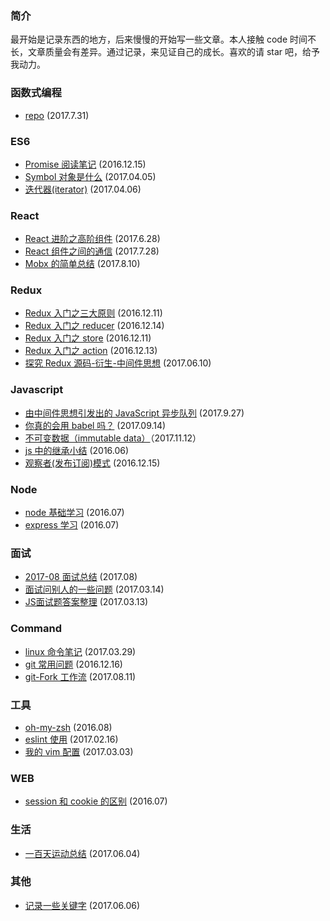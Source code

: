 
### 简介
最开始是记录东西的地方，后来慢慢的开始写一些文章。本人接触 code 时间不长，文章质量会有差异。通过记录，来见证自己的成长。喜欢的请 star 吧，给予我动力。

### 函数式编程
- [repo](https://github.com/sunyongjian/FP-Code/tree/master) (2017.7.31)

### ES6
- [Promise 阅读笔记](https://github.com/sunyongjian/blog/issues/12) (2016.12.15)
- [Symbol 对象是什么](https://github.com/sunyongjian/blog/issues/17) (2017.04.05)
- [迭代器(iterator)](https://github.com/sunyongjian/blog/issues/18) (2017.04.06)

### React
- [React 进阶之高阶组件](https://github.com/sunyongjian/blog/issues/25) (2017.6.28)
- [React 组件之间的通信](https://github.com/sunyongjian/blog/issues/27) (2017.7.28)
- [Mobx 的简单总结](https://github.com/sunyongjian/blog/issues/28) (2017.8.10)

### Redux
- [Redux 入门之三大原则](https://github.com/sunyongjian/blog/issues/8) (2016.12.11)
- [Redux 入门之 reducer](https://github.com/sunyongjian/blog/issues/9) (2016.12.14)
- [Redux 入门之 store](https://github.com/sunyongjian/blog/issues/10) (2016.12.11)
- [Redux 入门之 action](https://github.com/sunyongjian/blog/issues/11) (2016.12.13)
- [探究 Redux 源码-衍生-中间件思想](https://github.com/sunyongjian/blog/issues/21) (2017.06.10)

### Javascript
- [由中间件思想引发出的 JavaScript 异步队列](https://github.com/sunyongjian/blog/issues/31) (2017.9.27)
- [你真的会用 babel 吗？](https://github.com/sunyongjian/blog/issues/30) (2017.09.14)
- [不可变数据（immutable data）](https://github.com/sunyongjian/blog/issues/33)（2017.11.12）
- [js 中的继承小结](https://github.com/sunyongjian/blog/issues/7) (2016.06)
- [观察者(发布订阅)模式](https://github.com/sunyongjian/blog/issues/13) (2016.12.15)

### Node
- [node 基础学习](https://github.com/sunyongjian/blog/issues/6) (2016.07)
- [express 学习](https://github.com/sunyongjian/blog/issues/5) (2016.07)

### 面试
- [2017-08 面试总结](https://github.com/sunyongjian/blog/issues/32) (2017.08)
- [面试问别人的一些问题](https://github.com/sunyongjian/blog/issues/24) (2017.03.14)
- [JS面试题答案整理](https://github.com/sunyongjian/blog/issues/23) (2017.03.13)

### Command
- [linux 命令笔记](https://github.com/sunyongjian/blog/issues/15) (2017.03.29)
- [git 常用问题](https://github.com/sunyongjian/blog/issues/16) (2016.12.16)
- [git-Fork 工作流](https://github.com/sunyongjian/blog/issues/29) (2017.08.11)

### 工具
- [oh-my-zsh](https://github.com/sunyongjian/blog/issues/2) (2016.08)
- [eslint 使用](https://github.com/sunyongjian/blog/issues/14) (2017.02.16)
- [我的 vim 配置](https://github.com/sunyongjian/blog/issues/22) (2017.03.03)

### WEB
- [session 和 cookie 的区别](https://github.com/sunyongjian/blog/issues/4) (2016.07)

### 生活
- [一百天运动总结](https://github.com/sunyongjian/blog/issues/19) (2017.06.04)

### 其他
- [记录一些关键字](https://github.com/sunyongjian/blog/issues/20) (2017.06.06)
